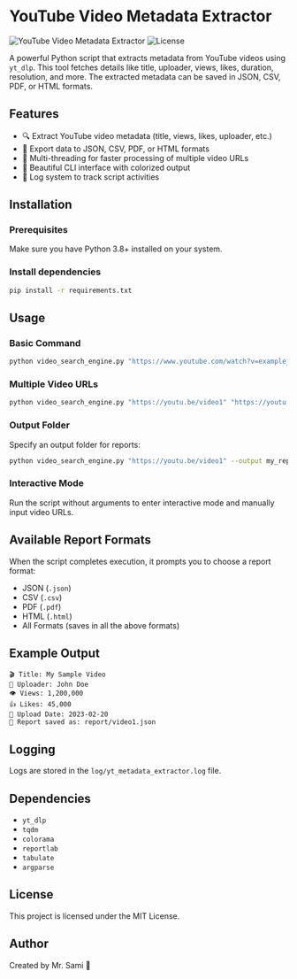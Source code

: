 # YouTube Video Metadata Extractor

![YouTube Video Metadata Extractor](https://img.shields.io/badge/Python-3.8%2B-blue.svg) ![License](https://img.shields.io/badge/License-MIT-green.svg)

A powerful Python script that extracts metadata from YouTube videos using `yt_dlp`. This tool fetches details like title, uploader, views, likes, duration, resolution, and more. The extracted metadata can be saved in JSON, CSV, PDF, or HTML formats.

## Features
- 🔍 Extract YouTube video metadata (title, views, likes, uploader, etc.)
- 📂 Export data to JSON, CSV, PDF, or HTML formats
- 🚀 Multi-threading for faster processing of multiple video URLs
- 🎨 Beautiful CLI interface with colorized output
- 📝 Log system to track script activities

## Installation

### Prerequisites
Make sure you have Python 3.8+ installed on your system.

### Install dependencies
```bash
pip install -r requirements.txt
```

## Usage

### Basic Command
```bash
python video_search_engine.py "https://www.youtube.com/watch?v=example_id"
```

### Multiple Video URLs
```bash
python video_search_engine.py "https://youtu.be/video1" "https://youtu.be/video2"
```

### Output Folder
Specify an output folder for reports:
```bash
python video_search_engine.py "https://youtu.be/video1" --output my_reports
```

### Interactive Mode
Run the script without arguments to enter interactive mode and manually input video URLs.

## Available Report Formats
When the script completes execution, it prompts you to choose a report format:
- JSON (`.json`)
- CSV (`.csv`)
- PDF (`.pdf`)
- HTML (`.html`)
- All Formats (saves in all the above formats)

## Example Output
```
🎬 Title: My Sample Video
📢 Uploader: John Doe
👁️ Views: 1,200,000
👍 Likes: 45,000
📅 Upload Date: 2023-02-20
📂 Report saved as: report/video1.json
```

## Logging
Logs are stored in the `log/yt_metadata_extractor.log` file.

## Dependencies
- `yt_dlp`
- `tqdm`
- `colorama`
- `reportlab`
- `tabulate`
- `argparse`

## License
This project is licensed under the MIT License.

## Author
Created by Mr. Sami 🚀


